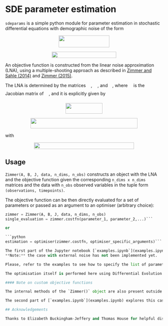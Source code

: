 # SDE parameter estimation

`sdeparams` is a simple python module for parameter estimation in stochastic differential equations with demographic noise of the form

<p align="center"><img src="https://rawgit.com/cparrarojas/sde-parameter-estimation/svgs/svgs/0b5dcb93ea61d33f4ece87c5e14a9177.svg?invert_in_darkmode" align=middle width=161.98281pt height=37.82361pt/></p>

<p align="center"><img src="https://rawgit.com/cparrarojas/sde-parameter-estimation/svgs/svgs/1f98df381e7e7f1299dd2d58c4da8f6a.svg?invert_in_darkmode" align=middle width=205.0356pt height=20.53161pt/></p>

An objective function is constructed from the linear noise approximation (LNA), using a multiple-shooting approach as described in [Zimmer and Sahle (2014)](http://ieeexplore.ieee.org/abstract/document/7277317/) and [Zimmer (2015)](https://www.sciencedirect.com/science/article/pii/S0025556415001698).

The LNA is determined by the matrices <img src="https://rawgit.com/cparrarojas/sde-parameter-estimation/svgs/svgs/49143f09f4138f20d1ce793010d0e081.svg?invert_in_darkmode" align=middle width=12.328800000000005pt height=22.46574pt/>, <img src="https://rawgit.com/cparrarojas/sde-parameter-estimation/svgs/svgs/6829020def9b68d78be5c1a3f7ecd4cb.svg?invert_in_darkmode" align=middle width=13.293555000000003pt height=22.46574pt/>, and <img src="https://rawgit.com/cparrarojas/sde-parameter-estimation/svgs/svgs/12378a26763bd0bfd07680b17290f1ab.svg?invert_in_darkmode" align=middle width=10.696455000000004pt height=22.46574pt/>, where <img src="https://rawgit.com/cparrarojas/sde-parameter-estimation/svgs/svgs/12378a26763bd0bfd07680b17290f1ab.svg?invert_in_darkmode" align=middle width=10.696455000000004pt height=22.46574pt/> is the Jacobian matrix of <img src="https://rawgit.com/cparrarojas/sde-parameter-estimation/svgs/svgs/49143f09f4138f20d1ce793010d0e081.svg?invert_in_darkmode" align=middle width=12.328800000000005pt height=22.46574pt/>, and it is explicitly given by

<p align="center"><img src="https://rawgit.com/cparrarojas/sde-parameter-estimation/svgs/svgs/6d288631abac61570cfd41d1bd8516aa.svg?invert_in_darkmode" align=middle width=118.18256999999998pt height=33.812129999999996pt/></p>

<p align="center"><img src="https://rawgit.com/cparrarojas/sde-parameter-estimation/svgs/svgs/b441ef7d75dfc7c5abc8ebc04740c5f8.svg?invert_in_darkmode" align=middle width=342.22319999999996pt height=33.812129999999996pt/></p>

with  
<p align="center"><img src="https://rawgit.com/cparrarojas/sde-parameter-estimation/svgs/svgs/0a1438d4801f1ab1f7cd6b7e500d4f40.svg?invert_in_darkmode" align=middle width=319.01759999999996pt height=20.53161pt/></p>

## Usage

`Zimmer(A, B, J, data, n_dims, n_obs)` constructs an object with the LNA and the objective function given the corresponding `n_dims x n_dims` matrices and the data with `n_obs` observed variables in the tuple form `(observations, timepoints)`.

The objective function can be then directly evaluated for a set of parameters or passed as an argument to an optimiser (arbitrary choice):

```python
zimmer = Zimmer(A, B, J, data, n_dims, n_obs)
single_evaluation = zimmer.costfn(parameter_1, parameter_2,...)```

or

```python
estimation = optimiser(zimmer.costfn, optimiser_specific_arguments)```

The first part of the Jupyter notebook [`examples.ipynb`](examples.ipynb) reproduces the original results for the cases with and without unobserved states.  
**Note:** the case with external noise has not been implemented yet.

Please, refer to the examples to see how to specify the list of parameters to be estimated.

The optimisation itself is performed here using Differential Evolution ([Storn and Price (1997)](https://link.springer.com/article/10.1023/A:1008202821328)).

#### Note on custom objective functions

The internal methods of the `Zimmer()` object are also present outside of the class, so that special cases can be addressed by manually specifying the objective function.

The second part of [`examples.ipynb`](examples.ipynb) explores this case in a setting for which one of the parameters being estimated appears directly in the observed variable: an SEIR model for norovirus where the observed data corresponds to <img src="https://rawgit.com/cparrarojas/sde-parameter-estimation/svgs/svgs/a066b8904c15e71f16dd08433937d192.svg?invert_in_darkmode" align=middle width=67.29459pt height=24.65759999999998pt/>, with <img src="https://rawgit.com/cparrarojas/sde-parameter-estimation/svgs/svgs/f1e0f1890902ff3674614852310a856e.svg?invert_in_darkmode" align=middle width=99.257895pt height=24.65759999999998pt/> unspecified, rather than directly to one of <img src="https://rawgit.com/cparrarojas/sde-parameter-estimation/svgs/svgs/e257acd1ccbe7fcb654708f1a866bfe9.svg?invert_in_darkmode" align=middle width=11.027445000000004pt height=22.46574pt/>, <img src="https://rawgit.com/cparrarojas/sde-parameter-estimation/svgs/svgs/84df98c65d88c6adf15d4645ffa25e47.svg?invert_in_darkmode" align=middle width=13.082190000000004pt height=22.46574pt/>, <img src="https://rawgit.com/cparrarojas/sde-parameter-estimation/svgs/svgs/21fd4e8eecd6bdf1a4d3d6bd1fb8d733.svg?invert_in_darkmode" align=middle width=8.515980000000004pt height=22.46574pt/>, <img src="https://rawgit.com/cparrarojas/sde-parameter-estimation/svgs/svgs/1e438235ef9ec72fc51ac5025516017c.svg?invert_in_darkmode" align=middle width=12.608475000000004pt height=22.46574pt/>. This reproduces the results from [Buckingham-Jeffery *et al.* (2018)](https://www.sciencedirect.com/science/article/pii/S0025556417303644)

## Acknowledgements

Thanks to Elizabeth Buckingham-Jeffery and Thomas House for helpful discussions.
